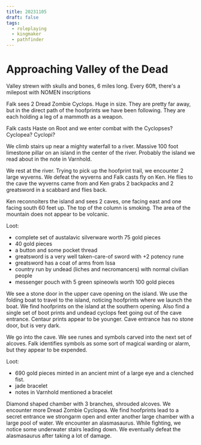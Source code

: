 ```yaml
---
title: 20231105
draft: false
tags:
  - roleplaying
  - kingmaker
  - pathfinder
---
```


# Approaching Valley of the Dead

Valley strewn with skulls and bones, 6 miles long. Every 60ft, there's a milepost with NOMEN inscriptions

Falk sees 2 Dread Zombie Cyclops. Huge in size. They are pretty far away, but in the direct path of the hoofprints we have been following. They are each holding a leg of a mammoth as a weapon.

Falk casts Haste on Root and we enter combat with the Cyclopses? Cyclopea? Cyclopi? 

We climb stairs up near a mighty waterfall to a river. Massive 100 foot limestone pillar on an island in the center of the river. Probably the island we read about in the note in Varnhold.

We rest at the river. Trying to pick up the hoofprint trail, we encounter 2 large wyverns. We defeat the wyverns and Falk casts fly on Ken. He flies to the cave the wyverns came from and Ken grabs 2 backpacks and 2 greatsword in a scabbard and flies back.

Ken reconnoiters the island and sees 2 caves, one facing east and one facing south 60 feet up. The top of the column is smoking. The area of the mountain does not appear to be volcanic.

Loot:
 - complete set of austalavic silverware worth 75 gold pieces
 - 40 gold pieces
 - a button and some pocket thread
 - greatsword is a very well taken-care-of sword with +2 potency rune
 - greatsword has a coat of arms from Issa
 - country run by undead (liches and necromancers) with normal civilian people
 - messenger pouch with 5 green spineowls worth 100 gold pieces

We see a stone door in the upper cave opening on the island. We use the folding boat to travel to the island, noticing hoofprints where we launch the boat. We find hoofprints on the island at the southern opening. Also find a single set of boot prints and undead cyclops feet going out of the cave entrance. Centaur prints appear to be younger. Cave entrance has no stone door, but is very dark.

We go into the cave. We see runes and symbols carved into the next set of alcoves. Falk identifies symbols as some sort of magical warding or alarm, but they appear to be expended.

Loot:
 - 690 gold pieces minted in an ancient mint of a large eye and a clenched fist.
 - jade bracelet
 - notes in Varnhold mentioned a bracelet

Diamond shaped chamber with 3 branches, shrouded alcoves. We encounter more Dread Zombie Cyclopea. We find hoofprints lead to a secret entrance we strongarm open and enter another large chamber with a large pool of water.  We encounter an alasmasaurus. While fighting, we notice some underwater stairs leading down. We eventually defeat the alasmasaurus after taking a lot of damage.

